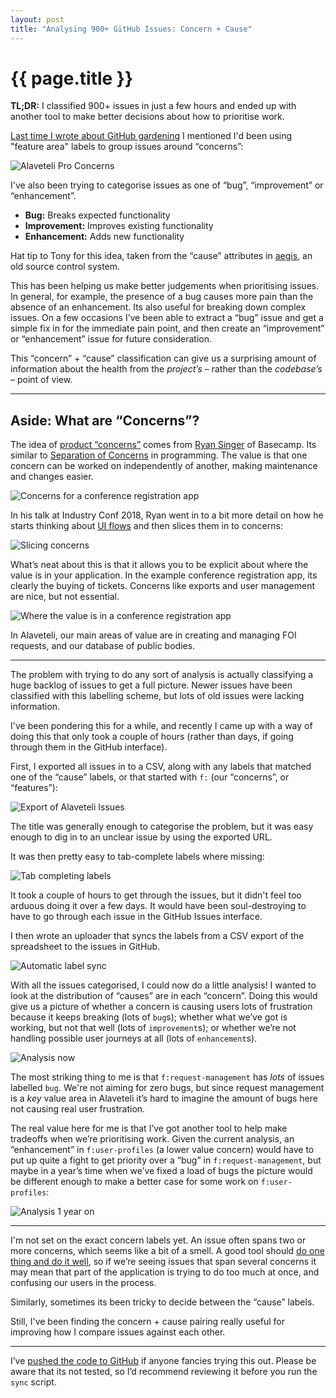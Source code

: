 ```yaml
---
layout: post
title: "Analysing 900+ GitHub Issues: Concern + Cause"
---
```


# {{ page.title }}

**TL;DR:** I classified 900+ issues in just a few hours and ended up with another tool to make better decisions about how to prioritise work.

[Last time I wrote about GitHub gardening](/2018/04/24/foi-team-github-gardening) I mentioned I'd been using "feature area" labels to group issues around “concerns”:

![Alaveteli Pro Concerns](https://i.imgur.com/gk8n6ZV.png)

I've also been trying to categorise issues as one of “bug”, “improvement” or “enhancement”.

* **Bug:** Breaks expected functionality
* **Improvement:** Improves existing functionality
* **Enhancement:** Adds new functionality

Hat tip to Tony for this idea, taken from the “cause” attributes in [aegis](https://www.gsp.com/cgi-bin/man.cgi?section=5&topic=aecstate), an old source control system.

This has been helping us make better judgements when prioritising issues. In general, for example, the presence of a bug causes more pain than the absence of an enhancement. Its also useful for breaking down complex issues. On a few occasions I’ve been able to extract a “bug” issue and get a simple fix in for the immediate pain point, and then create an “improvement” or “enhancement” issue for future consideration.

This “concern” + “cause” classification can give us a surprising amount of information about the health from the _project’s_ – rather than the _codebase’s_ – point of view.

---

## Aside: What are “Concerns”?

The idea of [product “concerns”](https://medium.com/@rjs/managing-product-development-by-integrating-around-concerns-77640bcde28d) comes from [Ryan Singer](https://twitter.com/rjs) of Basecamp. Its similar to [Separation of Concerns](https://en.wikipedia.org/wiki/Separation_of_concerns) in programming. The value is that one concern can be worked on independently of another, making maintenance and changes easier.

![Concerns for a conference registration app](https://cdn-images-1.medium.com/max/1600/1*weBIUwhrmkCAN1z5V-8Lkg.png)

In his talk at Industry Conf 2018, Ryan went in to a bit more detail on how he starts thinking about [UI flows](https://signalvnoise.com/posts/1926-a-shorthand-for-designing-ui-flows) and then slices them in to concerns:

![Slicing concerns](https://i.imgur.com/50vAFfQ.jpg)

What’s neat about this is that it allows you to be explicit about where the value is in your application. In the example conference registration app, its clearly the buying of tickets. Concerns like exports and user management are nice, but not essential.

![Where the value is in a conference registration app](https://cdn-images-1.medium.com/max/1600/1*mt3BE5mWbx1S2LLlgIBlCQ.png)

In Alaveteli, our main areas of value are in creating and managing FOI requests, and our database of public bodies.

---

The problem with trying to do any sort of analysis is actually classifying a huge backlog of issues to get a full picture. Newer issues have been classified with this labelling scheme, but lots of old issues were lacking information.

I've been pondering this for a while, and recently I came up with a way of doing this that only took a couple of hours (rather than days, if going through them in the GitHub interface).

First, I exported all issues in to a CSV, along with any labels that matched one of the “cause” labels, or that started with `f:` (our “concerns”, or “features”):

![Export of Alaveteli Issues](https://i.imgur.com/97IAQjV.png)

The title was generally enough to categorise the problem, but it was easy enough to dig in to an unclear issue by using the exported URL.

It was then pretty easy to tab-complete labels where missing:

![Tab completing labels](https://i.imgur.com/7wad3lE.png)

It took a couple of hours to get through the issues, but it didn't feel too arduous doing it over a few days. It would have been soul-destroying to have to go through each issue in the GitHub Issues interface.

I then wrote an uploader that syncs the labels from a CSV export of the spreadsheet to the issues in GitHub.

![Automatic label sync](https://i.imgur.com/AdfAluk.png)

With all the issues categorised, I could now do a little analysis! I wanted to look at the distribution of “causes” are in each “concern”. Doing this would give us a picture of whether a concern is causing users lots of frustration because it keeps breaking (lots of `bug`s); whether what we’ve got is working, but not that well (lots of `improvement`s); or whether we’re not handling possible user journeys at all (lots of `enhancement`s).

![Analysis now](https://i.imgur.com/ETYOLV2.png)

The most striking thing to me is that `f:request-management` has _lots_ of issues labelled `bug`. We're not aiming for zero bugs, but since request management is a _key_ value area in Alaveteli it’s hard to imagine the amount of bugs here not causing real user frustration.

The real value here for me is that I’ve got another tool to help make tradeoffs when we’re prioritising work. Given the current analysis, an “enhancement” in `f:user-profiles` (a lower value concern) would have to put up quite a fight to get priority over a “bug” in `f:request-management`, but maybe in a year’s time when we’ve fixed a load of bugs the picture would be different enough to make a better case for some work on `f:user-profiles`:

![Analysis 1 year on](https://i.imgur.com/3eWOH2D.png)

---

I'm not set on the exact concern labels yet. An issue often spans two or more concerns, which seems like a bit of a smell. A good tool should [do one thing and do it well](https://en.wikipedia.org/wiki/Unix_philosophy), so if we’re seeing issues that span several concerns it may mean that part of the application is trying to do too much at once, and confusing our users in the process.

Similarly, sometimes its been tricky to decide between the “cause” labels.

Still, I've been finding the concern + cause pairing really useful for improving how I compare issues against each other.

---

I’ve [pushed the code to GitHub](https://github.com/garethrees/cause-concern-triage) if anyone fancies trying this out. Please be aware that its not tested, so I’d recommend reviewing it before you run the `sync` script.
